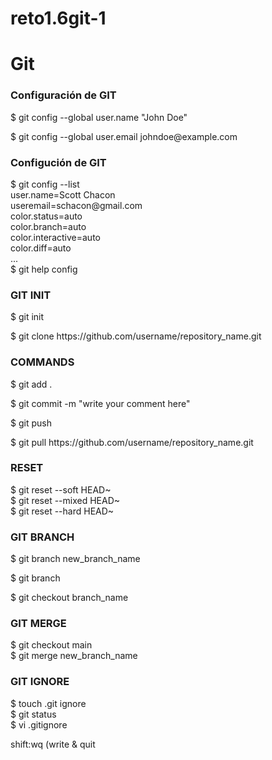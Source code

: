 # reto1.6git-1
<h1>Git</h1>

<h3>Configuración de GIT</h3>
<p>$ git config --global user.name "John Doe"</p>
<p>$ git config --global user.email johndoe@example.com</p>

<h3>Configución de GIT</h3>
<p>$ git config --list<br>user.name=Scott Chacon<br>useremail=schacon@gmail.com<br>color.status=auto<br>color.branch=auto<br>color.interactive=auto<br>color.diff=auto<br>...<br>$ git help config</p>

<h3>GIT INIT</h3>
<p>$ git init</p>
<p>$ git clone https://github.com/username/repository_name.git</p>

<h3>COMMANDS</h3>
<p>$ git add .</p>
<p>$ git commit -m "write your comment here"</p>
<p>$ git push </p>
<p>$ git pull https://github.com/username/repository_name.git</p>

<h3>RESET</h3>
<p>$ git reset --soft HEAD~ <br>$ git reset --mixed HEAD~<br>$ git reset --hard HEAD~</p>

<h3>GIT BRANCH</h3>
<p>$ git branch new_branch_name</p>
<p>$ git branch</p>
<p>$ git checkout branch_name</p>


<h3>GIT MERGE</h3>
<p>$ git checkout main<br>$ git merge new_branch_name</p>

<h3>GIT IGNORE</h3>
<p>$ touch .git ignore<br>$ git status<br>$ vi .gitignore</p>
<p>shift:wq (write & quit</p>
